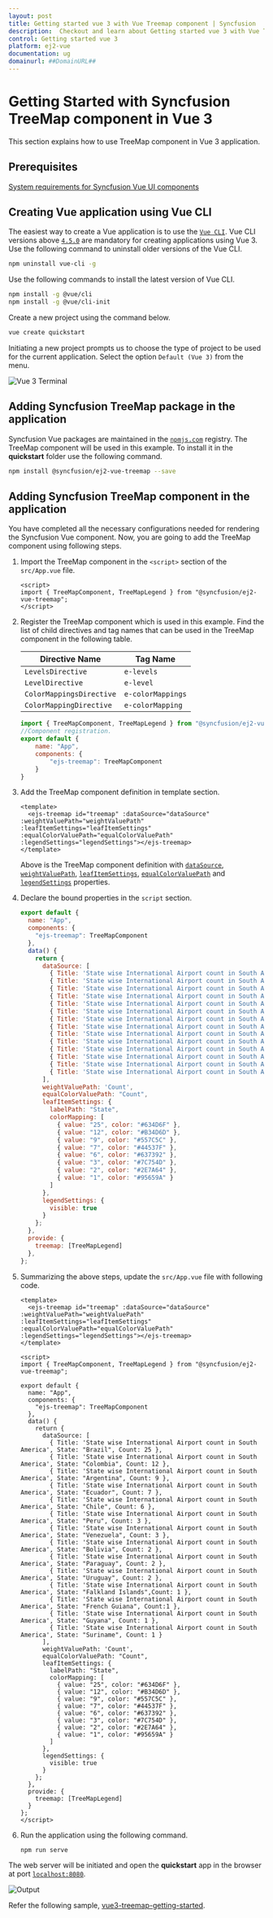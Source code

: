 ```yaml
---
layout: post
title: Getting started vue 3 with Vue Treemap component | Syncfusion
description:  Checkout and learn about Getting started vue 3 with Vue Treemap component of Syncfusion Essential JS 2 and more details.
control: Getting started vue 3 
platform: ej2-vue
documentation: ug
domainurl: ##DomainURL##
---
```


# Getting Started with Syncfusion TreeMap component in Vue 3

This section explains how to use TreeMap component in Vue 3 application.

## Prerequisites

[System requirements for Syncfusion Vue UI components](https://ej2.syncfusion.com/vue/documentation/system-requirements/)

## Creating Vue application using Vue CLI

The easiest way to create a Vue application is to use the [`Vue CLI`](https://github.com/vuejs/vue-cli). Vue CLI versions above [`4.5.0`](https://v3.vuejs.org/guide/migration/introduction.html#vue-cli) are mandatory for creating applications using Vue 3. Use the following command to uninstall older versions of the Vue CLI.

```bash
npm uninstall vue-cli -g
```

Use the following commands to install the latest version of Vue CLI.

```bash
npm install -g @vue/cli
npm install -g @vue/cli-init
```

Create a new project using the command below.

```bash
vue create quickstart
```

Initiating a new project prompts us to choose the type of project to be used for the current application. Select the option `Default (Vue 3)` from the menu.

![Vue 3 Terminal](./images/vue3-terminal.png)

## Adding Syncfusion TreeMap package in the application

Syncfusion Vue packages are maintained in the [`npmjs.com`](https://www.npmjs.com/~syncfusionorg) registry. The TreeMap component will be used in this example. To install it in the **quickstart** folder use the following command.

```bash
npm install @syncfusion/ej2-vue-treemap --save
```

## Adding Syncfusion TreeMap component in the application

You have completed all the necessary configurations needed for rendering the Syncfusion Vue component. Now, you are going to add the TreeMap component using following steps.

1. Import the TreeMap component in the `<script>` section of the `src/App.vue` file.

    ```
    <script>
    import { TreeMapComponent, TreeMapLegend } from "@syncfusion/ej2-vue-treemap";
    </script>
    ```

2. Register the TreeMap component which is used in this example. Find the list of child directives and tag names that can be used in the TreeMap component in the following table.

    | Directive Name   | Tag Name    |
    |------------------|-------------|
    | `LevelsDirective` | `e-levels` |
    | `LevelDirective`  | `e-level`  |
    | `ColorMappingsDirective`  | `e-colorMappings`  |
    | `ColorMappingDirective`  | `e-colorMapping`  |

    ```js
    import { TreeMapComponent, TreeMapLegend } from "@syncfusion/ej2-vue-treemap";
    //Component registration.
    export default {
        name: "App",
        components: {
            "ejs-treemap": TreeMapComponent
        }
    }
    ```

3. Add the TreeMap component definition in template section.

    ```
    <template>
      <ejs-treemap id="treemap" :dataSource="dataSource" :weightValuePath="weightValuePath" :leafItemSettings="leafItemSettings" :equalColorValuePath="equalColorValuePath" :legendSettings="legendSettings"></ejs-treemap>
    </template>
    ```

    Above is the TreeMap component definition with [`dataSource`](https://ej2.syncfusion.com/vue/documentation/api/treemap/#datasource), [`weightValuePath`](https://ej2.syncfusion.com/vue/documentation/api/treemap/#weightvaluepath), [`leafItemSettings`](https://ej2.syncfusion.com/vue/documentation/api/treemap/#leafitemsettings), [`equalColorValuePath`](https://ej2.syncfusion.com/vue/documentation/api/treemap/#equalcolorvaluepath) and [`legendSettings`](https://ej2.syncfusion.com/vue/documentation/api/treemap/legendSettings/) properties.

4. Declare the bound properties in the `script` section.

    ```js
    export default {
      name: "App",
      components: {
        "ejs-treemap": TreeMapComponent
      },
      data() {
        return {
          dataSource: [
            { Title: 'State wise International Airport count in South America', State: "Brazil", Count: 25 },
            { Title: 'State wise International Airport count in South America', State: "Colombia", Count: 12 },
            { Title: 'State wise International Airport count in South America', State: "Argentina", Count: 9 },
            { Title: 'State wise International Airport count in South America', State: "Ecuador", Count: 7 },
            { Title: 'State wise International Airport count in South America', State: "Chile", Count: 6 },
            { Title: 'State wise International Airport count in South America', State: "Peru", Count: 3 },
            { Title: 'State wise International Airport count in South America', State: "Venezuela", Count: 3 },
            { Title: 'State wise International Airport count in South America', State: "Bolivia", Count: 2 },
            { Title: 'State wise International Airport count in South America', State: "Paraguay", Count: 2 },
            { Title: 'State wise International Airport count in South America', State: "Uruguay", Count: 2 },
            { Title: 'State wise International Airport count in South America', State: "Falkland Islands",Count: 1 },
            { Title: 'State wise International Airport count in South America', State: "French Guiana", Count:1 },
            { Title: 'State wise International Airport count in South America', State: "Guyana", Count: 1 },
            { Title: 'State wise International Airport count in South America', State: "Suriname", Count: 1 }
          ],
          weightValuePath: 'Count',
          equalColorValuePath: "Count",
          leafItemSettings: {
            labelPath: "State",
            colorMapping: [
              { value: "25", color: "#634D6F" },
              { value: "12", color: "#B34D6D" },
              { value: "9", color: "#557C5C" },
              { value: "7", color: "#44537F" },
              { value: "6", color: "#637392" },
              { value: "3", color: "#7C754D" },
              { value: "2", color: "#2E7A64" },
              { value: "1", color: "#95659A" }
            ]
          },
          legendSettings: {
            visible: true
          }
        };
      },
      provide: {
        treemap: [TreeMapLegend]
      },
    };
    ```

5. Summarizing the above steps, update the `src/App.vue` file with following code.

    ```
    <template>
      <ejs-treemap id="treemap" :dataSource="dataSource" :weightValuePath="weightValuePath" :leafItemSettings="leafItemSettings" :equalColorValuePath="equalColorValuePath" :legendSettings="legendSettings"></ejs-treemap>
    </template>

    <script>
    import { TreeMapComponent, TreeMapLegend } from "@syncfusion/ej2-vue-treemap";

    export default {
      name: "App",
      components: {
        "ejs-treemap": TreeMapComponent
      },
      data() {
        return {
          dataSource: [
            { Title: 'State wise International Airport count in South America', State: "Brazil", Count: 25 },
            { Title: 'State wise International Airport count in South America', State: "Colombia", Count: 12 },
            { Title: 'State wise International Airport count in South America', State: "Argentina", Count: 9 },
            { Title: 'State wise International Airport count in South America', State: "Ecuador", Count: 7 },
            { Title: 'State wise International Airport count in South America', State: "Chile", Count: 6 },
            { Title: 'State wise International Airport count in South America', State: "Peru", Count: 3 },
            { Title: 'State wise International Airport count in South America', State: "Venezuela", Count: 3 },
            { Title: 'State wise International Airport count in South America', State: "Bolivia", Count: 2 },
            { Title: 'State wise International Airport count in South America', State: "Paraguay", Count: 2 },
            { Title: 'State wise International Airport count in South America', State: "Uruguay", Count: 2 },
            { Title: 'State wise International Airport count in South America', State: "Falkland Islands",Count: 1 },
            { Title: 'State wise International Airport count in South America', State: "French Guiana", Count:1 },
            { Title: 'State wise International Airport count in South America', State: "Guyana", Count: 1 },
            { Title: 'State wise International Airport count in South America', State: "Suriname", Count: 1 }
          ],
          weightValuePath: 'Count',
          equalColorValuePath: "Count",
          leafItemSettings: {
            labelPath: "State",
            colorMapping: [
              { value: "25", color: "#634D6F" },
              { value: "12", color: "#B34D6D" },
              { value: "9", color: "#557C5C" },
              { value: "7", color: "#44537F" },
              { value: "6", color: "#637392" },
              { value: "3", color: "#7C754D" },
              { value: "2", color: "#2E7A64" },
              { value: "1", color: "#95659A" }
            ]
          },
          legendSettings: {
            visible: true
          }
        };
      },
      provide: {
        treemap: [TreeMapLegend]
      }
    };
    </script>
    ```

6. Run the application using the following command.

    ```bash
    npm run serve
    ```

The web server will be initiated and open the **quickstart** app in the browser at port [`localhost:8080`](http://localhost:8080/).

![Output](./images/vue3-treemap-demo.png)

Refer the following sample, [vue3-treemap-getting-started](https://github.com/SyncfusionExamples/vue3-treemap-getting-started).